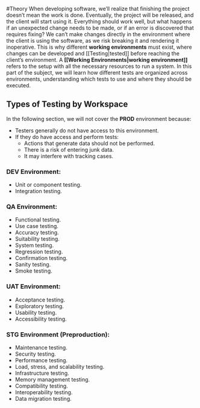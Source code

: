 #Theory 
When developing software, we’ll realize that finishing the project doesn’t mean the work is done. Eventually, the project will be released, and the client will start using it. Everything should work well, but what happens if an unexpected change needs to be made, or if an error is discovered that requires fixing? We can’t make changes directly in the environment where the client is using the software, as we risk breaking it and rendering it inoperative.
This is why different **working environments** must exist, where changes can be developed and [[Testing|tested]] before reaching the client’s environment.
A **[[Working Environments|working environment]]** refers to the setup with all the necessary resources to run a system. In this part of the subject, we will learn how different tests are organized across environments, understanding which tests to use and where they should be executed.
## Types of Testing by Workspace
In the following section, we will not cover the **PROD** environment because:
- Testers generally do not have access to this environment.
- If they do have access and perform tests:
	-  Actions that generate data should not be performed.
    - There is a risk of entering junk data.
    - It may interfere with tracking cases.
### DEV Environment:
- Unit or component testing.
- Integration testing.
### QA Environment:
- Functional testing.
- Use case testing.
- Accuracy testing.
- Suitability testing.
- System testing.
- Regression testing.
- Confirmation testing.
- Sanity testing.
- Smoke testing.
### UAT Environment:
- Acceptance testing.
- Exploratory testing.
- Usability testing.
- Accessibility testing.
### STG Environment (Preproduction):
- Maintenance testing.
- Security testing.
- Performance testing.
- Load, stress, and scalability testing.
- Infrastructure testing.
- Memory management testing.
- Compatibility testing.
- Interoperability testing.
- Data migration testing.